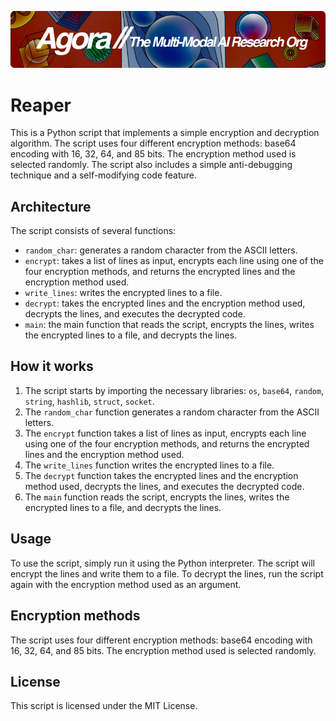 [![Multi-Modality](agorabanner.png)](https://discord.gg/qUtxnK2NMf)

# Reaper
This is a Python script that implements a simple encryption and decryption algorithm. The script uses four different encryption methods: base64 encoding with 16, 32, 64, and 85 bits. The encryption method used is selected randomly. The script also includes a simple anti-debugging technique and a self-modifying code feature.

Architecture
-----------

The script consists of several functions:

* `random_char`: generates a random character from the ASCII letters.
* `encrypt`: takes a list of lines as input, encrypts each line using one of the four encryption methods, and returns the encrypted lines and the encryption method used.
* `write_lines`: writes the encrypted lines to a file.
* `decrypt`: takes the encrypted lines and the encryption method used, decrypts the lines, and executes the decrypted code.
* `main`: the main function that reads the script, encrypts the lines, writes the encrypted lines to a file, and decrypts the lines.

How it works
------------

1. The script starts by importing the necessary libraries: `os`, `base64`, `random`, `string`, `hashlib`, `struct`, `socket`.
2. The `random_char` function generates a random character from the ASCII letters.
3. The `encrypt` function takes a list of lines as input, encrypts each line using one of the four encryption methods, and returns the encrypted lines and the encryption method used.
4. The `write_lines` function writes the encrypted lines to a file.
5. The `decrypt` function takes the encrypted lines and the encryption method used, decrypts the lines, and executes the decrypted code.
6. The `main` function reads the script, encrypts the lines, writes the encrypted lines to a file, and decrypts the lines.

Usage
-----

To use the script, simply run it using the Python interpreter. The script will encrypt the lines and write them to a file. To decrypt the lines, run the script again with the encryption method used as an argument.

Encryption methods
-------------------

The script uses four different encryption methods: base64 encoding with 16, 32, 64, and 85 bits. The encryption method used is selected randomly.

License
-------

This script is licensed under the MIT License.